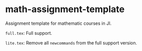 # math-assignment-template
Assignment template for mathematic courses in JI.

`full.tex`: Full support.

`lite.tex`: Remove all `newcommands` from the full support version.
